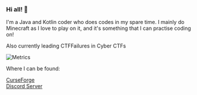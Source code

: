 ### Hi all! 👋

I'm a Java and Kotlin coder who does codes in my spare time. I mainly do Minecraft as I love to play on it, and it's something that I can practise coding on! 

Also currently leading CTFFailures in Cyber CTFs 

![Metrics](https://metrics.lecoq.io/cloudate9?template=classic&isocalendar=1&languages=1&notable=1&lines=1&introduction=1&base.indepth=false&isocalendar.duration=half-year&languages.limit=8&languages.threshold=0%25&languages.other=false&languages.colors=github&languages.sections=most-used&languages.indepth=false&languages.analysis.timeout=15&languages.categories=markup%2C%20programming&languages.recent.categories=markup%2C%20programming&languages.recent.load=300&languages.recent.days=14&notable.from=organization&notable.repositories=false&notable.indepth=false&notable.types=commit&introduction.title=true&config.timezone=UTC)

Where I can be found:

[CurseForge](https://www.curseforge.com/members/cloudonnine/projects/)  
[Discord Server](https://discord.gg/nPbakm9eEr)
